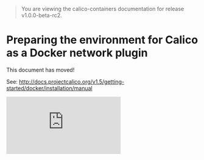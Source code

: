 > You are viewing the calico-containers documentation for release v1.0.0-beta-rc2.

# Preparing the environment for Calico as a Docker network plugin

This document has moved!

See: http://docs.projectcalico.org/v1.5/getting-started/docker/installation/manual

[![Analytics](https://calico-ga-beacon.appspot.com/UA-52125893-3/calico-containers/docs/calico-with-docker/docker-network-plugin/ManualSetup.md?pixel)](https://github.com/igrigorik/ga-beacon)
